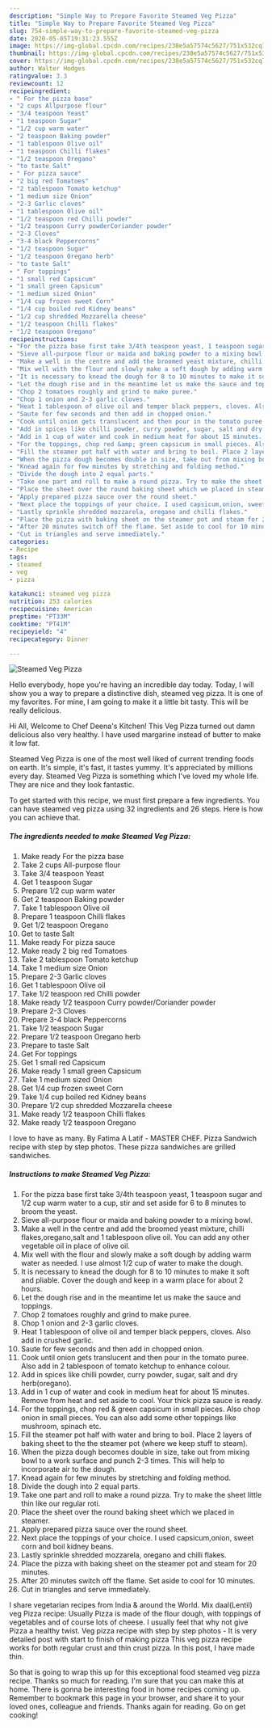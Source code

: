 ```yaml
---
description: "Simple Way to Prepare Favorite Steamed Veg Pizza"
title: "Simple Way to Prepare Favorite Steamed Veg Pizza"
slug: 754-simple-way-to-prepare-favorite-steamed-veg-pizza
date: 2020-05-05T19:31:23.555Z
image: https://img-global.cpcdn.com/recipes/238e5a57574c5627/751x532cq70/steamed-veg-pizza-recipe-main-photo.jpg
thumbnail: https://img-global.cpcdn.com/recipes/238e5a57574c5627/751x532cq70/steamed-veg-pizza-recipe-main-photo.jpg
cover: https://img-global.cpcdn.com/recipes/238e5a57574c5627/751x532cq70/steamed-veg-pizza-recipe-main-photo.jpg
author: Walter Hodges
ratingvalue: 3.3
reviewcount: 12
recipeingredient:
- " For the pizza base"
- "2 cups Allpurpose flour"
- "3/4 teaspoon Yeast"
- "1 teaspoon Sugar"
- "1/2 cup warm water"
- "2 teaspoon Baking powder"
- "1 tablespoon Olive oil"
- "1 teaspoon Chilli flakes"
- "1/2 teaspoon Oregano"
- "to taste Salt"
- " For pizza sauce"
- "2 big red Tomatoes"
- "2 tablespoon Tomato ketchup"
- "1 medium size Onion"
- "2-3 Garlic cloves"
- "1 tablespoon Olive oil"
- "1/2 teaspoon red Chilli powder"
- "1/2 teaspoon Curry powderCoriander powder"
- "2-3 Cloves"
- "3-4 black Peppercorns"
- "1/2 teaspoon Sugar"
- "1/2 teaspoon Oregano herb"
- "to taste Salt"
- " For toppings"
- "1 small red Capsicum"
- "1 small green Capsicum"
- "1 medium sized Onion"
- "1/4 cup frozen sweet Corn"
- "1/4 cup boiled red Kidney beans"
- "1/2 cup shredded Mozzarella cheese"
- "1/2 teaspoon Chilli flakes"
- "1/2 teaspoon Oregano"
recipeinstructions:
- "For the pizza base first take 3/4th teaspoon yeast, 1 teaspoon sugar and 1/2 cup warm water to a cup, stir and set aside for 6 to 8 minutes to broom the yeast."
- "Sieve all-purpose flour or maida and baking powder to a mixing bowl."
- "Make a well in the centre and add the broomed yeast mixture, chilli flakes,oregano,salt and 1 tablespoon olive oil. You can add any other vegetable oil in place of olive oil."
- "Mix well with the flour and slowly make a soft dough by adding warm water as needed. I use almost 1/2 cup of water to make the dough."
- "It is necessary to knead the dough for 8 to 10 minutes to make it soft and pliable. Cover the dough and keep in a warm place for about 2 hours."
- "Let the dough rise and in the meantime let us make the sauce and toppings."
- "Chop 2 tomatoes roughly and grind to make puree."
- "Chop 1 onion and 2-3 garlic cloves."
- "Heat 1 tablespoon of olive oil and temper black peppers, cloves. Also add in crushed garlic."
- "Saute for few seconds and then add in chopped onion."
- "Cook until onion gets translucent and then pour in the tomato puree. Also add in 2 tablespoon of tomato ketchup to enhance colour."
- "Add in spices like chilli powder, curry powder, sugar, salt and dry herb(oregano)."
- "Add in 1 cup of water and cook in medium heat for about 15 minutes. Remove from heat and set aside to cool. Your thick pizza sauce is ready."
- "For the toppings, chop red &amp; green capsicum in small pieces. Also chop onion in small pieces. You can also add some other toppings like mushroom, spinach etc."
- "Fill the steamer pot half with water and bring to boil. Place 2 layers of baking sheet to the the steamer pot (where we keep stuff to steam)."
- "When the pizza dough becomes double in size, take out from mixing bowl to a work surface and punch 2-3 times. This will help to incorporate air to the dough."
- "Knead again for few minutes by stretching and folding method."
- "Divide the dough into 2 equal parts."
- "Take one part and roll to make a round pizza. Try to make the sheet little thin like our regular roti."
- "Place the sheet over the round baking sheet which we placed in steamer."
- "Apply prepared pizza sauce over the round sheet."
- "Next place the toppings of your choice. I used capsicum,onion, sweet corn and boil kidney beans."
- "Lastly sprinkle shredded mozzarela, oregano and chilli flakes."
- "Place the pizza with baking sheet on the steamer pot and steam for 20 minutes."
- "After 20 minutes switch off the flame. Set aside to cool for 10 minutes."
- "Cut in triangles and serve immediately."
categories:
- Recipe
tags:
- steamed
- veg
- pizza

katakunci: steamed veg pizza 
nutrition: 253 calories
recipecuisine: American
preptime: "PT33M"
cooktime: "PT41M"
recipeyield: "4"
recipecategory: Dinner

---
```



![Steamed Veg Pizza](https://img-global.cpcdn.com/recipes/238e5a57574c5627/751x532cq70/steamed-veg-pizza-recipe-main-photo.jpg)

Hello everybody, hope you're having an incredible day today. Today, I will show you a way to prepare a distinctive dish, steamed veg pizza. It is one of my favorites. For mine, I am going to make it a little bit tasty. This will be really delicious.

Hi All, Welcome to Chef Deena&#39;s Kitchen! This Veg Pizza turned out damn delicious also very healthy. I have used margarine instead of butter to make it low fat.

Steamed Veg Pizza is one of the most well liked of current trending foods on earth. It's simple, it's fast, it tastes yummy. It's appreciated by millions every day. Steamed Veg Pizza is something which I've loved my whole life. They are nice and they look fantastic.


To get started with this recipe, we must first prepare a few ingredients. You can have steamed veg pizza using 32 ingredients and 26 steps. Here is how you can achieve that.

<!--inarticleads1-->

##### The ingredients needed to make Steamed Veg Pizza:

1. Make ready  For the pizza base
1. Take 2 cups All-purpose flour
1. Take 3/4 teaspoon Yeast
1. Get 1 teaspoon Sugar
1. Prepare 1/2 cup warm water
1. Get 2 teaspoon Baking powder
1. Take 1 tablespoon Olive oil
1. Prepare 1 teaspoon Chilli flakes
1. Get 1/2 teaspoon Oregano
1. Get to taste Salt
1. Make ready  For pizza sauce
1. Make ready 2 big red Tomatoes
1. Take 2 tablespoon Tomato ketchup
1. Take 1 medium size Onion
1. Prepare 2-3 Garlic cloves
1. Get 1 tablespoon Olive oil
1. Take 1/2 teaspoon red Chilli powder
1. Make ready 1/2 teaspoon Curry powder/Coriander powder
1. Prepare 2-3 Cloves
1. Prepare 3-4 black Peppercorns
1. Take 1/2 teaspoon Sugar
1. Prepare 1/2 teaspoon Oregano herb
1. Prepare to taste Salt
1. Get  For toppings
1. Get 1 small red Capsicum
1. Make ready 1 small green Capsicum
1. Take 1 medium sized Onion
1. Get 1/4 cup frozen sweet Corn
1. Take 1/4 cup boiled red Kidney beans
1. Prepare 1/2 cup shredded Mozzarella cheese
1. Make ready 1/2 teaspoon Chilli flakes
1. Make ready 1/2 teaspoon Oregano


I love to have as many. By Fatima A Latif - MASTER CHEF. Pizza Sandwich recipe with step by step photos. These pizza sandwiches are grilled sandwiches. 

<!--inarticleads2-->

##### Instructions to make Steamed Veg Pizza:

1. For the pizza base first take 3/4th teaspoon yeast, 1 teaspoon sugar and 1/2 cup warm water to a cup, stir and set aside for 6 to 8 minutes to broom the yeast.
1. Sieve all-purpose flour or maida and baking powder to a mixing bowl.
1. Make a well in the centre and add the broomed yeast mixture, chilli flakes,oregano,salt and 1 tablespoon olive oil. You can add any other vegetable oil in place of olive oil.
1. Mix well with the flour and slowly make a soft dough by adding warm water as needed. I use almost 1/2 cup of water to make the dough.
1. It is necessary to knead the dough for 8 to 10 minutes to make it soft and pliable. Cover the dough and keep in a warm place for about 2 hours.
1. Let the dough rise and in the meantime let us make the sauce and toppings.
1. Chop 2 tomatoes roughly and grind to make puree.
1. Chop 1 onion and 2-3 garlic cloves.
1. Heat 1 tablespoon of olive oil and temper black peppers, cloves. Also add in crushed garlic.
1. Saute for few seconds and then add in chopped onion.
1. Cook until onion gets translucent and then pour in the tomato puree. Also add in 2 tablespoon of tomato ketchup to enhance colour.
1. Add in spices like chilli powder, curry powder, sugar, salt and dry herb(oregano).
1. Add in 1 cup of water and cook in medium heat for about 15 minutes. Remove from heat and set aside to cool. Your thick pizza sauce is ready.
1. For the toppings, chop red &amp; green capsicum in small pieces. Also chop onion in small pieces. You can also add some other toppings like mushroom, spinach etc.
1. Fill the steamer pot half with water and bring to boil. Place 2 layers of baking sheet to the the steamer pot (where we keep stuff to steam).
1. When the pizza dough becomes double in size, take out from mixing bowl to a work surface and punch 2-3 times. This will help to incorporate air to the dough.
1. Knead again for few minutes by stretching and folding method.
1. Divide the dough into 2 equal parts.
1. Take one part and roll to make a round pizza. Try to make the sheet little thin like our regular roti.
1. Place the sheet over the round baking sheet which we placed in steamer.
1. Apply prepared pizza sauce over the round sheet.
1. Next place the toppings of your choice. I used capsicum,onion, sweet corn and boil kidney beans.
1. Lastly sprinkle shredded mozzarela, oregano and chilli flakes.
1. Place the pizza with baking sheet on the steamer pot and steam for 20 minutes.
1. After 20 minutes switch off the flame. Set aside to cool for 10 minutes.
1. Cut in triangles and serve immediately.


I share vegetarian recipes from India &amp; around the World. Mix daal(Lentil) veg Pizza recipe: Usually Pizza is made of the flour dough, with toppings of vegetables and of course lots of cheese. I usually feel that why not give Pizza a healthy twist. Veg pizza recipe with step by step photos - It is very detailed post with start to finish of making pizza This veg pizza recipe works for both regular crust and thin crust pizza. In this post, I have made thin. 

So that is going to wrap this up for this exceptional food steamed veg pizza recipe. Thanks so much for reading. I'm sure that you can make this at home. There is gonna be interesting food in home recipes coming up. Remember to bookmark this page in your browser, and share it to your loved ones, colleague and friends. Thanks again for reading. Go on get cooking!
